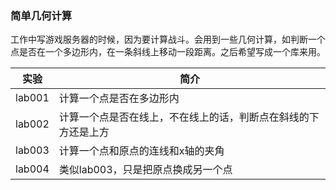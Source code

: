 ### 简单几何计算
工作中写游戏服务器的时候，因为要计算战斗。会用到一些几何计算，如判断一个点是否在一个多边形内，在一条斜线上移动一段距离。之后希望写成一个库来用。

|实验|简介|
|---|---|
|lab001|计算一个点是否在多边形内|
|lab002|计算一个点是否在线上，不在线上的话，判断点在斜线的下方还是上方|
|lab003|计算一个点和原点的连线和x轴的夹角|
|lab004|类似lab003，只是把原点换成另一个点|